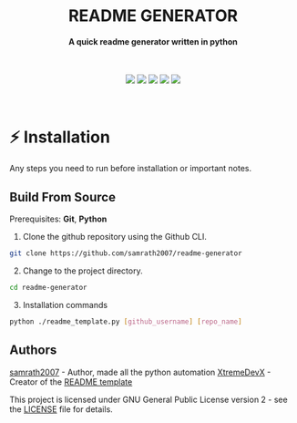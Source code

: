 <h1 align="center">README GENERATOR</h1>
<h4 align="center">
A quick readme generator written in python</h1>
<br>
<p align="center">
  <img src="https://img.shields.io/badge/version-1.0.0--beta-green">
  <img src="https://img.shields.io/github/license/samrath2007/readme-generator">
  <img src="https://img.shields.io/tokei/lines/github/samrath2007/readme-generator?label=lines%20of%20code">
  <img src="https://img.shields.io/github/languages/top/samrath2007/readme-generator">
  <img src="https://img.shields.io/github/repo-size/samrath2007/readme-generator">
</p>
<br>

# :zap: Installation

Any steps you need to run before installation or important notes.
<br>

## Build From Source
Prerequisites: **Git**, **Python**

1. Clone the github repository using the Github CLI.
```sh
git clone https://github.com/samrath2007/readme-generator
```

2. Change to the project directory.
```sh
cd readme-generator
```

3. Installation commands
```sh
python ./readme_template.py [github_username] [repo_name]
```

## Authors
[samrath2007](https://github.com/samrath2007) - Author, made all the python automation
[XtremeDevX](https://github.com/XtremeDevX) - Creator of the [README template](https://github.com/XtremeDevX/README-Template)

This project is licensed under GNU General Public License version 2 - see the [LICENSE](LICENSE) file for details.
